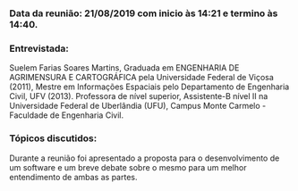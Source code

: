 ### Data da reunião: 21/08/2019 com inicio às 14:21 e termino às 14:40.

### Entrevistada:
Suelem Farias Soares Martins, Graduada em ENGENHARIA DE AGRIMENSURA E CARTOGRÁFICA pela Universidade Federal de Viçosa (2011), 
Mestre em Informações Espaciais pelo Departamento de Engenharia Civil, UFV (2013). Professora de nível superior, 
Assistente-B nível II na Universidade Federal de Uberlândia (UFU), Campus Monte Carmelo - Faculdade de Engenharia Civil.

### Tópicos discutidos:
Durante a reunião foi apresentado a proposta para o desenvolvimento de um software e um breve debate sobre o mesmo para um melhor
entendimento de ambas as partes.
